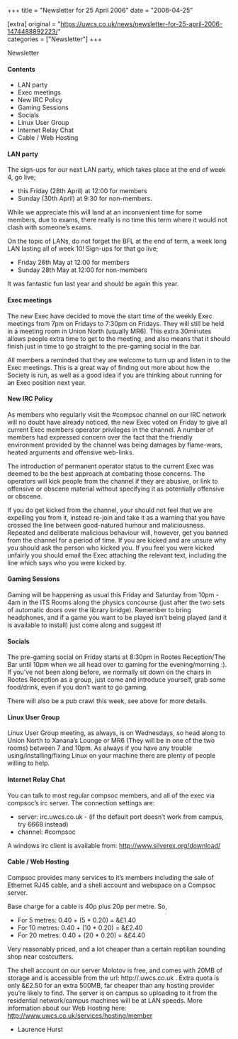 +++
title = "Newsletter for 25 April 2006"
date = "2006-04-25"

[extra]
original = "https://uwcs.co.uk/news/newsletter-for-25-april-2006-1474488892223/"    
categories = ["Newsletter"]
+++

Newsletter

#### Contents

  - LAN party
  - Exec meetings
  - New IRC Policy
  - Gaming Sessions
  - Socials
  - Linux User Group
  - Internet Relay Chat
  - Cable / Web Hosting

#### LAN party

The sign-ups for our next LAN party, which takes place at the end of week 4, go live;

  - this Friday (28th April) at 12:00 for members
  - Sunday (30th April) at 9:30 for non-members.

While we appreciate this will land at an inconvenient time for some members, due to exams, there really is no time this term where it would not clash with someone’s exams.

On the topic of LANs, do not forget the BFL at the end of term, a week long LAN lasting all of week 10\! Sign-ups for that go live;

  - Friday 26th May at 12:00 for members
  - Sunday 28th May at 12:00 for non-members

It was fantastic fun last year and should be again this year.

#### Exec meetings

The new Exec have decided to move the start time of the weekly Exec meetings from 7pm on Fridays to 7:30pm on Fridays. They will still be held in a meeting room in Union North (usually MR6). This extra 30minutes allows people extra time to get to the meeting, and also means that it should finish just in time to go straight to the pre-gaming social in the bar.

All members a reminded that they are welcome to turn up and listen in to the Exec meetings. This is a great way of finding out more about how the Society is run, as well as a good idea if you are thinking about running for an Exec position next year.

#### New IRC Policy

As members who regularly visit the \#compsoc channel on our IRC network will no doubt have already noticed, the new Exec voted on Friday to give all current Exec members operator privileges in the channel. A number of members had expressed concern over the fact that the friendly environment provided by the channel was being damages by flame-wars, heated arguments and offensive web-links.

The introduction of permanent operator status to the current Exec was deemed to be the best approach at combating those concerns. The operators will kick people from the channel if they are abusive, or link to offensive or obscene material without specifying it as potentially offensive or obscene.

If you do get kicked from the channel, your should not feel that we are expelling you from it, instead re-join and take it as a warning that you have crossed the line between good-natured humour and maliciousness. Repeated and deliberate malicious behaviour will, however, get you banned from the channel for a period of time. If you are kicked and are unsure why you should ask the person who kicked you. If you feel you were kicked unfairly you should email the Exec attaching the relevant text, including the line which says who you were kicked by.

#### Gaming Sessions

Gaming will be happening as usual this Friday and Saturday from 10pm - 4am in the ITS Rooms along the physics concourse (just after the two sets of automatic doors over the library bridge). Remember to bring headphones, and if a game you want to be played isn’t being played (and it is available to install) just come along and suggest it\!

#### Socials

The pre-gaming social on Friday starts at 8:30pm in Rootes Reception/The Bar until 10pm when we all head over to gaming for the evening/morning :). If you’ve not been along before, we normally sit down on the chairs in Rootes Reception as a group, just come and introduce yourself, grab some food/drink, even if you don’t want to go gaming.

There will also be a pub crawl this week, see above for more details.

#### Linux User Group

Linux User Group meeting, as always, is on Wednesdays, so head along to Union North to Xanana’s Lounge or MR6 (They will be in one of the two rooms) between 7 and 10pm. As always if you have any trouble using/installing/fixing Linux on your machine there are plenty of people willing to help.

#### Internet Relay Chat

You can talk to most regular compsoc members, and all of the exec via compsoc’s irc server. The connection settings are:

  - server: irc.uwcs.co.uk - (if the default port doesn’t work from campus, try 6668 instead)
  - channel: \#compsoc

A windows irc client is available from: http://www.silverex.org/download/

#### Cable / Web Hosting

Compsoc provides many services to it’s members including the sale of Ethernet RJ45 cable, and a shell account and webspace on a Compsoc server.

Base charge for a cable is 40p plus 20p per metre. So,

  - For 5 metres: 0.40 + (5 \* 0.20) = &£1.40
  - For 10 metres: 0.40 + (10 \* 0.20) = &£2.40
  - For 20 metres: 0.40 + (20 \* 0.20) = &£4.40

Very reasonably priced, and a lot cheaper than a certain reptilian sounding shop near costcutters.

The shell account on our server Molotov is free, and comes with 20MB of storage and is accessible from the url: http://.uwcs.co.uk . Extra quota is only &£2.50 for an extra 500MB, far cheaper than any hosting provider you’re likely to find. The server is on campus so uploading to it from the residential network/campus machines will be at LAN speeds. More information about our Web Hosting here: http://www.uwcs.co.uk/services/hosting/member

  - Laurence Hurst
